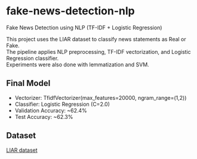 # fake-news-detection-nlp
Fake News Detection using NLP (TF-IDF + Logistic Regression)

This project uses the LIAR dataset to classify news statements as Real or Fake.  
The pipeline applies NLP preprocessing, TF-IDF vectorization, and Logistic Regression classifier.  
Experiments were also done with lemmatization and SVM.

## Final Model

- Vectorizer: TfidfVectorizer(max_features=20000, ngram_range=(1,2))
- Classifier: Logistic Regression (C=2.0)
- Validation Accuracy: ~62.4%
- Test Accuracy: ~62.3%

## Dataset

[LIAR dataset](https://www.cs.ucsb.edu/~william/data/liar_dataset.zip)
